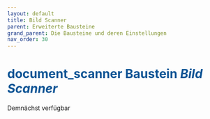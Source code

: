 ```yaml
---
layout: default
title: Bild Scanner
parent: Erweiterte Bausteine
grand_parent: Die Bausteine und deren Einstellungen
nav_order: 30
---
```


# <span style="color:#0b5394"><span class="material-icons">document_scanner</span> **Baustein _Bild Scanner_**</span>

Demnächst verfügbar

